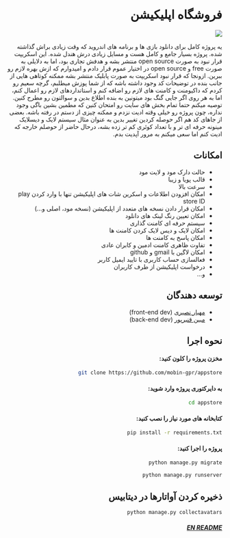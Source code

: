 <div dir="rtl">




# فروشگاه اپلیکیشن
<img src="https://github.com/mobin-gpr/appstore/blob/main/screenshots/cover.png">

یه پروژه کامل برای دانلود بازی ها و برنامه های اندروید که وقت زیادی براش گذاشته شده. پروژه بسیار جامع و کامل هست و مسایل زیادی درش هندل شده. این اسکریپت قرار نبود به صورت open source منتشر بشه و هدفش تجاری بود، اما به دلایلی به صورت free و open source در اختیار عموم قرار دادم و امیدوارم که ازش بهره لازم رو ببرین. ازونجا که قرار نبود اسکریپت به صورت پابلیک منتشر بشه ممکنه کوتاهی هایی از جانب بنده در توضیحات کد وجود داشته باشه که از شما پوزش میطلبم، گرچه سعیم رو کردم که داکیومنت و کامنت های لازم رو اضافه کنم و استاتداردهای لازم رو اعمال کنم، اما به هر روی اگر جایی گنگ بود میتونین به بنده اطلاع بدین و سوالتون رو مطرح کنین. توصیه میکنم حتما تمام بخش های سایت رو امتحان کنین که مطمین بشین باگی وجود نداره، چون پروژه رو خیلی وقته ادیت نزدم و ممکنه چیزی از دستم در رفته باشه. بعضی از جاهای کد هم اگر حوصله کردین تغییر بدین به عنوان مثال سیستم لایک و دیسلایک مینونه حرفه ای تر و با تعداد کوئری کم تر زده بشه، درحال حاضر از حوصلم خارجه که ادیت کنم اما سعی میکنم به مرور آپدیت بدم.  

##  امکانات

 - حالت دارک مود و لایت مود
 - قالب پویا و زیبا
 - سرعت بالا
 - امکان افزودن اطلاعات و اسکرین شات های اپلیکیشن تنها با وارد کردن play store ID
 - امکان قرار دادن نسخه های متعدد از اپلیکیشن (نسخه مود، اصلی و...)
 - امکان تعیین رنگ لینک های دانلود
 - سیستم حرفه ای کامنت گذاری
 - امکان لایک و دیس لایک کردن کامنت ها
 - امکان پاسخ به کامنت ها
 - تفاوت ظاهری کامنت ادمین و کابران عادی
 - امکان لاگین با gmail و github
 - فعالسازی حساب کاربری با تایید ایمیل کاربر
 - درخواست اپلیکیشن از طرف کاربران
 - و...

## توسعه دهندگان

- [مهیار نصیری](https://github.com/Mhyar-nsi) (front-end dev)
- [مبین قنبرپور](https://github.com/mobin-gpr/) (back-end dev)

## نحوه اجرا

####  مخزن پروژه را کلون کنید:
```bash
git clone https://github.com/mobin-gpr/appstore
```

#### به دایرکتوری پروژه وارد شوید:

```bash
cd appstore
```

#### کتابخانه های مورد نیاز را نصب کنید:

```bash
pip install -r requirements.txt
```

#### پروژه را اجرا کنید:

```bash
python manage.py migrate
```

```bash
python manage.py runserver
```

## ذخیره کردن آواتارها در دیتابیس

```bash
python manage.py collectavatars
```

##### [EN README](https://github.com/mobin-gpr/appstore/blob/main/README-FA.md)


</div>